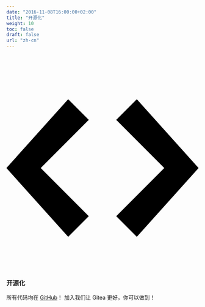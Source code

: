 ```yaml
---
date: "2016-11-08T16:00:00+02:00"
title: "开源化"
weight: 10
toc: false
draft: false
url: "zh-cn"
---
```

<h3 class="subtitle is-3">
	<svg class="octicon octicon-code" viewBox="0 0 14 16" version="1.1" aria-hidden="true">
		<path fill-rule="evenodd" d="M9.5 3L8 4.5 11.5 8 8 11.5 9.5 13 14 8 9.5 3zm-5 0L0 8l4.5 5L6 11.5 2.5 8 6 4.5 4.5 3z"></path>
	</svg>
	开源化
</h3>

所有代码均在 [GitHub](https://github.com/go-gitea/gitea/)！
加入我们让 Gitea 更好，你可以做到！
